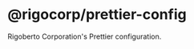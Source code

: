 
@rigocorp/prettier-config
=========================

Rigoberto Corporation's Prettier configuration.
